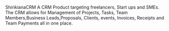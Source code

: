 ShirikianaCRM
A CRM Product targeting freelancers, Start ups and SMEs. The CRM allows for Management of Projects, Tasks, Team Members,Business Leads,Proposals, Clients, events, Invoices, Receipts and Team Payments all in one place.
